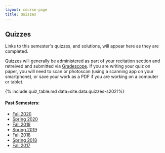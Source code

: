 ```yaml
---
layout: course-page
title: Quizzes
---
```


## Quizzes

Links to this semester's quizzes, and solutions, will appear here as they are completed. 

Quizzes will generally be administered as part of your recitation section and retreived and submitted via [Gradescope](https://www.gradescope.com/courses/153557).
If you are writing your quiz on paper, you will need to scan or photoscan (using a scanning app on your smartphone), or save your work as a PDF if you are working on a computer or tablet.

{% include quiz_table.md  data=site.data.quizzes-s2021%}

#### Past Semesters:

  * [Fall 2020](quizzes-f2020)
  * [Spring 2020](quizzes-s2020)
  * [Fall 2019](quizzes-f2019)
  * [Spring 2019](quizzes-s2019)
  * [Fall 2018](quizzes-f2018)
  * [Spring 2018](quizzes-s2018)
  * [Fall 2017](quizzes-f2017)
